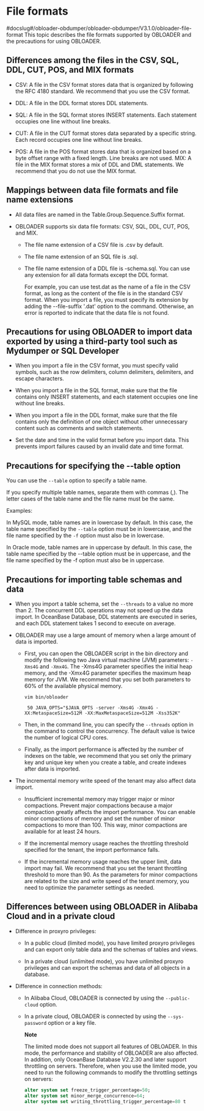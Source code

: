 File formats 
=================================
#docslug#/obloader-obdumper/obloader-obdumper/V3.1.0/obloader-file-format
This topic describes the file formats supported by OBLOADER and the precautions for using OBLOADER. 

Differences among the files in the CSV, SQL, DDL, CUT, POS, and MIX formats 
------------------------------------------------------------------------------------------------

* CSV: A file in the CSV format stores data that is organized by following the RFC 4180 standard. We recommend that you use the CSV format.

  

* DDL: A file in the DDL format stores DDL statements.

  

* SQL: A file in the SQL format stores INSERT statements. Each statement occupies one line without line breaks.

  

* CUT: A file in the CUT format stores data separated by a specific string. Each record occupies one line without line breaks.

  

* POS: A file in the POS format stores data that is organized based on a byte offset range with a fixed length. Line breaks are not used.
  MIX: A file in the MIX format stores a mix of DDL and DML statements. We recommend that you do not use the MIX format.

  




Mappings between data file formats and file name extensions 
--------------------------------------------------------------------------------

* All data files are named in the Table.Group.Sequence.Suffix format.

  

* OBLOADER supports six data file formats: CSV, SQL, DDL, CUT, POS, and MIX. 

  * The file name extension of a CSV file is .csv by default.

    
  
  * The file name extension of an SQL file is .sql.

    
  
  * The file name extension of a DDL file is -schema.sql. You can use any extension for all data formats except the DDL format. 

    For example, you can use test.dat as the name of a file in the CSV format, as long as the content of the file is in the standard CSV format. When you import a file, you must specify its extension by adding the --file-suffix '.dat' option to the command. Otherwise, an error is reported to indicate that the data file is not found.
    
  

  




Precautions for using OBLOADER to import data exported by using a third-party tool such as Mydumper or SQL Developer 
-----------------------------------------------------------------------------------------------------------------------------------------

* When you import a file in the CSV format, you must specify valid symbols, such as the row delimiters, column delimiters, delimiters, and escape characters.

  

* When you import a file in the SQL format, make sure that the file contains only INSERT statements, and each statement occupies one line without line breaks.

  

* When you import a file in the DDL format, make sure that the file contains only the definition of one object without other unnecessary content such as comments and switch statements.

  

* Set the date and time in the valid format before you import data. This prevents import failures caused by an invalid date and time format.

  




Precautions for specifying the --table option 
------------------------------------------------------------------

You can use the `--table` option to specify a table name. 

If you specify multiple table names, separate them with commas (,). The letter cases of the table name and the file name must be the same. 

Examples:

In MySQL mode, table names are in lowercase by default. In this case, the table name specified by the `--table` option must be in lowercase, and the file name specified by the `-f` option must also be in lowercase.

In Oracle mode, table names are in uppercase by default. In this case, the table name specified by the --table option must be in uppercase, and the file name specified by the -f option must also be in uppercase.

Precautions for importing table schemas and data 
---------------------------------------------------------------------

* When you import a table schema, set the `--threads` to a value no more than 2. The concurrent DDL operations may not speed up the data import. In OceanBase Database, DDL statements are executed in series, and each DDL statement takes 1 second to execute on average.

  

* OBLOADER may use a large amount of memory when a large amount of data is imported. 

  * First, you can open the OBLOADER script in the bin directory and modify the following two Java virtual machine (JVM) parameters: `-Xms4G` and `-Xmx4G`. The -Xms4G parameter specifies the initial heap memory, and the -Xmx4G parameter specifies the maximum heap memory for JVM. We recommend that you set both parameters to 60% of the available physical memory. 

    ```unknow
    vim bin/obloader
    
     50 JAVA_OPTS="$JAVA_OPTS -server -Xms4G -Xmx4G -XX:MetaspaceSize=512M -XX:MaxMetaspaceSize=512M -Xss352K"
    ```

    
  
  * Then, in the command line, you can specify the `--threads` option in the command to control the concurrency. The default value is twice the number of logical CPU cores.

    
  
  * Finally, as the import performance is affected by the number of indexes on the table, we recommend that you set only the primary key and unique key when you create a table, and create indexes after data is imported.

    
  

  

* The incremental memory write speed of the tenant may also affect data import. 

  * Insufficient incremental memory may trigger major or minor compactions. Prevent major compactions because a major compaction greatly affects the import performance. You can enable minor compactions of memory and set the number of minor compactions to more than 100. This way, minor compactions are available for at least 24 hours.

    
  
  * If the incremental memory usage reaches the throttling threshold specified for the tenant, the import performance falls.

    
  
  * If the incremental memory usage reaches the upper limit, data import may fail. We recommend that you set the tenant throttling threshold to more than 90. As the parameters for minor compactions are related to the size and write speed of the tenant memory, you need to optimize the parameter settings as needed.

    
  

  




Differences between using OBLOADER in Alibaba Cloud and in a private cloud 
-----------------------------------------------------------------------------------------------

* Difference in proxyro privileges:

  * In a public cloud (limited mode), you have limited proxyro privileges and can export only table data and the schemas of tables and views.

    
  
  * In a private cloud (unlimited mode), you have unlimited proxyro privileges and can export the schemas and data of all objects in a database.

    
  

  

* Difference in connection methods:

  * In Alibaba Cloud, OBLOADER is connected by using the `--public-cloud` option.

    
  
  * In a private cloud, OBLOADER is connected by using the `--sys-password` option or a key file. 

    **Note**

    

    The limited mode does not support all features of OBLOADER. In this mode, the performance and stability of OBLOADER are also affected. In addition, only OceanBase Database V2.2.30 and later support throttling on servers. Therefore, when you use the limited mode, you need to run the following commands to modify the throttling settings on servers:

    ```sql
    alter system set freeze_trigger_percentage=50;
    alter system set minor_merge_concurrence=64;
    alter system set writing_throttling_trigger_percentage=80 t
    ```

    
    
  

  



